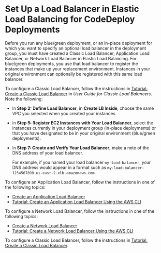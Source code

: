 # Set Up a Load Balancer in Elastic Load Balancing for CodeDeploy Deployments<a name="deployment-groups-create-load-balancer"></a>

Before you run any blue/green deployment, or an in\-place deployment for which you want to specify an optional load balancer in the deployment group, you must have created a Classic Load Balancer, Application Load Balancer, or Network Load Balancer in Elastic Load Balancing\. For blue/green deployments, you use that load balancer to register the instances that make up your replacement environment\. Instances in your original environment can optionally be registered with this same load balancer\.

To configure a Classic Load Balancer, follow the instructions in [Tutorial: Create a Classic Load Balancer](https://docs.aws.amazon.com/elasticloadbalancing/latest/classic/elb-getting-started.html) in *User Guide for Classic Load Balancers*\. Note the following:
+ In **Step 2: Define Load Balancer**, in **Create LB Inside**, choose the same VPC you selected when you created your instances\.
+ In **Step 5: Register EC2 Instances with Your Load Balancer**, select the instances currently in your deployment group \(in\-place deployments\) or that you have designated to be in your original environment \(blue/green deployments\)\.
+ In **Step 7: Create and Verify Your Load Balancer**, make a note of the DNS address of your load balancer\.

  For example, if you named your load balancer `my-load-balancer`, your DNS address would appear in a format such as `my-load-balancer-1234567890.us-east-2.elb.amazonaws.com`\.

To configure an Application Load Balancer, follow the instructions in one of the following topics:
+ [Create an Application Load Balancer](https://docs.aws.amazon.com/elasticloadbalancing/latest/application/create-application-load-balancer.html)
+ [Tutorial: Create an Application Load Balancer Using the AWS CLI](https://docs.aws.amazon.com/elasticloadbalancing/latest/application/tutorial-application-load-balancer-cli.html)

To configure a Network Load Balancer, follow the instructions in one of the following topics:
+  [Create a Network Load Balancer](https://docs.aws.amazon.com/elasticloadbalancing/latest/network/create-network-load-balancer.html) 
+  [Tutorial: Create a Network Load Balancer Using the AWS CLI](https://docs.aws.amazon.com/elasticloadbalancing/latest/network/network-load-balancer-cli.html) 

To configure a Classic Load Balancer, follow the instructions in [ Tutorial: Create a Classic Load Balancer](https://docs.aws.amazon.com/elasticloadbalancing/latest/classic/elb-getting-started.html)\.